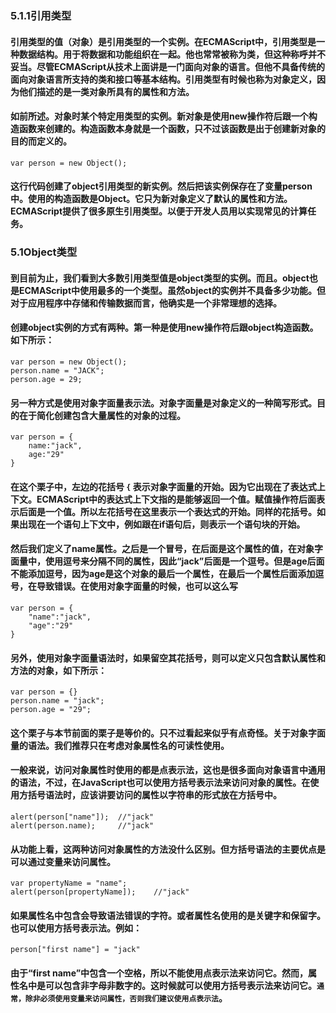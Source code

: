 ### 5.1.1引用类型
#### 引用类型的值（对象）是引用类型的一个实例。在ECMAScript中，引用类型是一种数据结构。用于将数据和功能组织在一起。他也常常被称为类，但这种称呼并不妥当。尽管ECMAScript从技术上面讲是一门面向对象的语言。但他不具备传统的面向对象语言所支持的类和接口等基本结构。引用类型有时候也称为对象定义，因为他们描述的是一类对象所具有的属性和方法。

#### 如前所述。对象时某个特定用类型的实例。新对象是使用new操作符后跟一个构造函数来创建的。构造函数本身就是一个函数，只不过该函数是出于创建新对象的目的而定义的。
```
var person = new Object();
```
#### 这行代码创建了object引用类型的新实例。然后把该实例保存在了变量person中。使用的构造函数是Object。它只为新对象定义了默认的属性和方法。ECMAScript提供了很多原生引用类型。以便于开发人员用以实现常见的计算任务。

### 5.1Object类型
#### 到目前为止，我们看到大多数引用类型值是object类型的实例。而且。object也是ECMAScript中使用最多的一个类型。虽然object的实例并不具备多少功能。但对于应用程序中存储和传输数据而言，他确实是一个非常理想的选择。

#### 创建object实例的方式有两种。第一种是使用new操作符后跟object构造函数。如下所示：

```
var person = new Object();
person.name = "JACK";
person.age = 29;
```

#### 另一种方式是使用对象字面量表示法。对象字面量是对象定义的一种简写形式。目的在于简化创建包含大量属性的对象的过程。
```
var person = {
    name:"jack",
    age:"29"
}
```
#### 在这个栗子中，左边的花括号 `{` 表示对象字面量的开始。因为它出现在了表达式上下文。ECMAScript中的表达式上下文指的是能够返回一个值。赋值操作符后面表示后面是一个值。所以左花括号在这里表示一个表达式的开始。同样的花括号。如果出现在一个语句上下文中，例如跟在if语句后，则表示一个语句块的开始。
#### 然后我们定义了name属性。之后是一个冒号，在后面是这个属性的值，在对象字面量中，使用逗号来分隔不同的属性，因此“jack”后面是一个逗号。但是age后面不能添加逗号，因为age是这个对象的最后一个属性，在最后一个属性后面添加逗号，在导致错误。在使用对象字面量的时候，也可以这么写
```
var person = {
    "name":"jack",
    "age":"29"
}
```
#### 另外，使用对象字面量语法时，如果留空其花括号，则可以定义只包含默认属性和方法的对象，如下所示：
```
var person = {}
person.name = "jack";
person.age = "29";
```
#### 这个栗子与本节前面的栗子是等价的。只不过看起来似乎有点奇怪。关于对象字面量的语法。我们推荐只在考虑对象属性名的可读性使用。

#### 一般来说，访问对象属性时使用的都是点表示法，这也是很多面向对象语言中通用的语法，不过，在JavaScript也可以使用方括号表示法来访问对象的属性。在使用方括号语法时，应该讲要访问的属性以字符串的形式放在方括号中。
```
alert(person["name"]);  //"jack"
alert(person.name);     //"jack"  
```
#### 从功能上看，这两种访问对象属性的方法没什么区别。但方括号语法的主要优点是可以通过变量来访问属性。
```
var propertyName = "name";
alert(person[propertyName]);    //"jack"
```
#### 如果属性名中包含会导致语法错误的字符。或者属性名使用的是关键字和保留字。也可以使用方括号表示法。例如：
```
person["first name"] = "jack"
```
#### 由于“first name”中包含一个空格，所以不能使用点表示法来访问它。然而，属性名中是可以包含非字母非数字的。这时候就可以使用方括号表示法来访问它。`通常，除非必须使用变量来访问属性，否则我们建议使用点表示法`。
